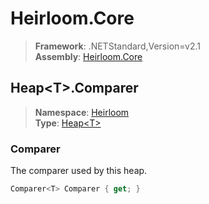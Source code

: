 # Heirloom.Core

> **Framework**: .NETStandard,Version=v2.1  
> **Assembly**: [Heirloom.Core][0]  

## Heap\<T>.Comparer

> **Namespace**: [Heirloom][0]  
> **Type**: [Heap\<T>][1]  

### Comparer

The comparer used by this heap.

```cs
Comparer<T> Comparer { get; }
```

[0]: ../Heirloom.Core.md
[1]: Heirloom.Heap[T].md
